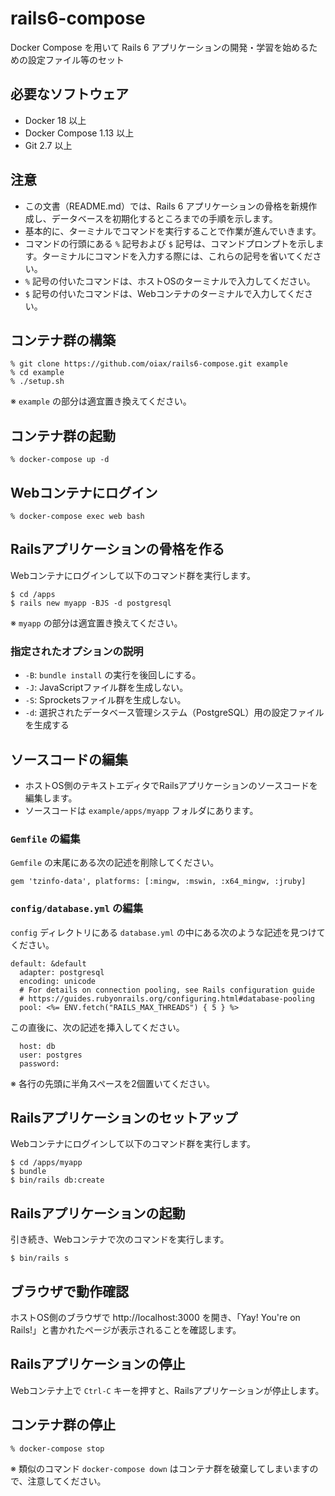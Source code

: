 # rails6-compose

Docker Compose を用いて Rails 6 アプリケーションの開発・学習を始めるための設定ファイル等のセット

## 必要なソフトウェア

* Docker 18 以上
* Docker Compose 1.13 以上
* Git 2.7 以上

## 注意

* この文書（README.md）では、Rails 6 アプリケーションの骨格を新規作成し、データベースを初期化するところまでの手順を示します。
* 基本的に、ターミナルでコマンドを実行することで作業が進んでいきます。
* コマンドの行頭にある `%` 記号および `$` 記号は、コマンドプロンプトを示します。ターミナルにコマンドを入力する際には、これらの記号を省いてください。
* `%` 記号の付いたコマンドは、ホストOSのターミナルで入力してください。
* `$` 記号の付いたコマンドは、Webコンテナのターミナルで入力してください。

## コンテナ群の構築

```
% git clone https://github.com/oiax/rails6-compose.git example
% cd example
% ./setup.sh
```

※ `example` の部分は適宜置き換えてください。

## コンテナ群の起動

```
% docker-compose up -d
```

## Webコンテナにログイン

```
% docker-compose exec web bash
```

## Railsアプリケーションの骨格を作る

Webコンテナにログインして以下のコマンド群を実行します。

```
$ cd /apps
$ rails new myapp -BJS -d postgresql
```

※ `myapp` の部分は適宜置き換えてください。

### 指定されたオプションの説明

* `-B`: `bundle install` の実行を後回しにする。
* `-J`: JavaScriptファイル群を生成しない。
* `-S`: Sprocketsファイル群を生成しない。
* `-d`: 選択されたデータベース管理システム（PostgreSQL）用の設定ファイルを生成する

## ソースコードの編集

* ホストOS側のテキストエディタでRailsアプリケーションのソースコードを編集します。
* ソースコードは `example/apps/myapp` フォルダにあります。

### `Gemfile` の編集

`Gemfile` の末尾にある次の記述を削除してください。

```
gem 'tzinfo-data', platforms: [:mingw, :mswin, :x64_mingw, :jruby]
```

### `config/database.yml` の編集

`config` ディレクトリにある `database.yml` の中にある次のような記述を見つけてください。

```
default: &default
  adapter: postgresql
  encoding: unicode
  # For details on connection pooling, see Rails configuration guide
  # https://guides.rubyonrails.org/configuring.html#database-pooling
  pool: <%= ENV.fetch("RAILS_MAX_THREADS") { 5 } %>
```

この直後に、次の記述を挿入してください。

```
  host: db
  user: postgres
  password:
```

※ 各行の先頭に半角スペースを2個置いてください。

## Railsアプリケーションのセットアップ

Webコンテナにログインして以下のコマンド群を実行します。

```
$ cd /apps/myapp
$ bundle
$ bin/rails db:create
```

## Railsアプリケーションの起動

引き続き、Webコンテナで次のコマンドを実行します。

```
$ bin/rails s
```

## ブラウザで動作確認

ホストOS側のブラウザで http://localhost:3000 を開き、「Yay! You're on Rails!」と書かれたページが表示されることを確認します。

## Railsアプリケーションの停止

Webコンテナ上で `Ctrl-C` キーを押すと、Railsアプリケーションが停止します。

## コンテナ群の停止

```
% docker-compose stop
```

※ 類似のコマンド `docker-compose down` はコンテナ群を破棄してしまいますので、注意してください。
